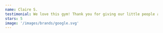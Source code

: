```yaml
---
name: Claire S.
testimonial: We love this gym! Thank you for giving our little people a safe place to have fun!
stars: 5
image: '/images/brands/google.svg'
---
```

